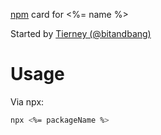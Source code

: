 [npm] card for <%= name %>

Started by [Tierney (@bitandbang)]

# Usage

Via npx:

```bash
npx <%= packageName %>
```

[npm]: https://www.npmjs.com/
[tierney (@bitandbang)]: https://www.npmjs.com/package/bitandbang
